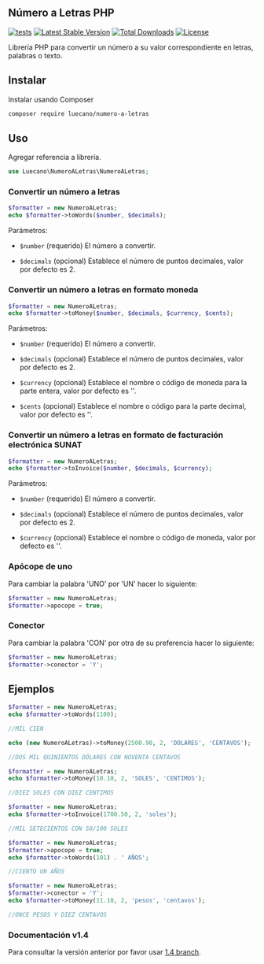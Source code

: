 ## Número a Letras PHP

[![tests](https://github.com/luecano/numero-a-letras/workflows/tests/badge.svg)](https://github.com/luecano/numero-a-letras/actions)
[![Latest Stable Version](https://poser.pugx.org/luecano/numero-a-letras/v/stable)](https://packagist.org/packages/luecano/numero-a-letras)
[![Total Downloads](https://poser.pugx.org/luecano/numero-a-letras/downloads)](https://packagist.org/packages/luecano/numero-a-letras)
[![License](https://poser.pugx.org/luecano/numero-a-letras/license)](https://packagist.org/packages/luecano/numero-a-letras)

Librería PHP para convertir un número a su valor correspondiente en letras, palabras o texto.

## Instalar

Instalar usando Composer

```bash
composer require luecano/numero-a-letras
```

## Uso

Agregar referencia a librería.

```php
use Luecano\NumeroALetras\NumeroALetras;
```

### Convertir un número a letras

```php
$formatter = new NumeroALetras;
echo $formatter->toWords($number, $decimals);
```

Parámetros:

- `$number` (requerido) El número a convertir.

- `$decimals` (opcional) Establece el número de puntos decimales, valor por defecto es 2.

### Convertir un número a letras en formato moneda

```php
$formatter = new NumeroALetras;
echo $formatter->toMoney($number, $decimals, $currency, $cents);
```

Parámetros:

- `$number` (requerido) El número a convertir.

- `$decimals` (opcional) Establece el número de puntos decimales, valor por defecto es 2.

- `$currency` (opcional) Establece el nombre o código de moneda para la parte entera, valor por defecto es ''.

- `$cents` (opcional) Establece el nombre o código para la parte decimal, valor por defecto es ''.

### Convertir un número a letras en formato de facturación electrónica SUNAT

```php
$formatter = new NumeroALetras;
echo $formatter->toInvoice($number, $decimals, $currency);
```

Parámetros:

- `$number` (requerido) El número a convertir.

- `$decimals` (opcional) Establece el número de puntos decimales, valor por defecto es 2.

- `$currency` (opcional) Establece el nombre o código de moneda, valor por defecto es ''.

### Apócope de uno

Para cambiar la palabra 'UNO' por 'UN' hacer lo siguiente:

```php
$formatter = new NumeroALetras;
$formatter->apocope = true;
```

### Conector

Para cambiar la palabra 'CON' por otra de su preferencia hacer lo siguiente:

```php
$formatter = new NumeroALetras;
$formatter->conector = 'Y';
```

## Ejemplos

```php
$formatter = new NumeroALetras;
echo $formatter->toWords(1100);

//MIL CIEN
```

```php
echo (new NumeroALetras)->toMoney(2500.90, 2, 'DÓLARES', 'CENTAVOS');

//DOS MIL QUINIENTOS DÓLARES CON NOVENTA CENTAVOS
```

```php
$formatter = new NumeroALetras;
echo $formatter->toMoney(10.10, 2, 'SOLES', 'CENTIMOS');

//DIEZ SOLES CON DIEZ CENTIMOS
```

```php
$formatter = new NumeroALetras;
echo $formatter->toInvoice(1700.50, 2, 'soles');

//MIL SETECIENTOS CON 50/100 SOLES
```

```php
$formatter = new NumeroALetras;
$formatter->apocope = true;
echo $formatter->toWords(101) . ' AÑOS';

//CIENTO UN AÑOS
```

```php
$formatter = new NumeroALetras;
$formatter->conector = 'Y';
echo $formatter->toMoney(11.10, 2, 'pesos', 'centavos');

//ONCE PESOS Y DIEZ CENTAVOS
```

### Documentación v1.4

Para consultar la versión anterior por favor usar [1.4 branch](https://github.com/luecano/numero-a-letras/tree/1.4).
